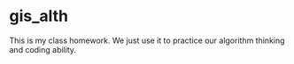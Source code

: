 # gis_alth
This is my class homework. We just use it to practice our algorithm thinking and coding ability.
